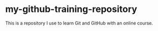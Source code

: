 # my-github-training-repository
This is a repository I use to learn Git and GitHub with an online course.
